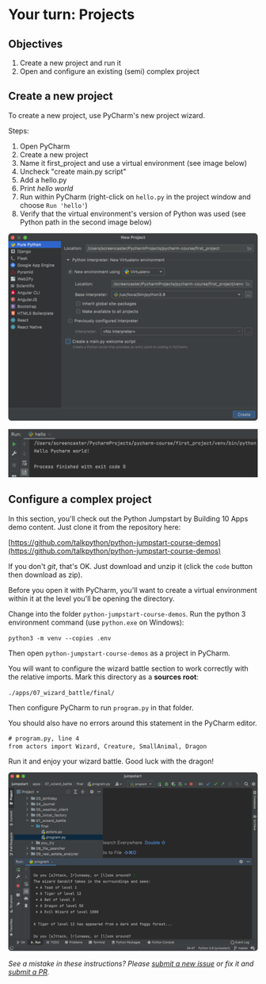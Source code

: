 # Your turn: Projects

## Objectives

1. Create a new project and run it
2. Open and configure an existing (semi) complex project

## Create a new project

To create a new project, use PyCharm's new project wizard. 

Steps:

1. Open PyCharm
2. Create a new project
3. Name it first_project and use a virtual environment (see image below)
4. Uncheck "create main.py script"
5. Add a hello.py
6. Print *hello world*
7. Run within PyCharm (right-click on `hello.py` in the project window and choose `Run 'hello'`)
8. Verify that the virtual environment's version of Python was used (see Python path in the second image below)

![Create project with venv](./resources/virtualenv.png)

![Run with venv python](./resources/hello.png)

## Configure a complex project

In this section, you'll check out the Python Jumpstart by Building 10 Apps demo content. Just clone it from the repository here:

[https://github.com/talkpython/python-jumpstart-course-demos](https://github.com/talkpython/python-jumpstart-course-demos)

If you don't _git_, that's OK. Just download and unzip it (click the `code` button then download as zip).

Before you open it with PyCharm, you'll want to create a virtual environment within it at the level you'll be opening the directory.

Change into the folder `python-jumpstart-course-demos`. Run the python 3 environment command (use `python.exe` on Windows):

`python3 -m venv --copies .env`

Then open `python-jumpstart-course-demos` as a project in PyCharm.

You will want to configure the wizard battle section to work correctly with the relative imports. Mark this directory as a **sources root**:

`./apps/07_wizard_battle/final/`

Then configure PyCharm to run `program.py` in that folder.

You should also have no errors around this statement in the PyCharm editor.

	# program.py, line 4
	from actors import Wizard, Creature, SmallAnimal, Dragon

Run it and enjoy your wizard battle. Good luck with the dragon!

![Configured (no errors) and running](./resources/config-run.png)

*See a mistake in these instructions? Please [submit a new issue](https://github.com/talkpython/mastering-pycharm-course/issues) or fix it and [submit a PR](https://github.com/talkpython/mastering-pycharm-course/pulls).*
